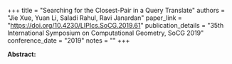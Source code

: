 +++
title = "Searching for the Closest-Pair in a Query Translate"
authors = "Jie Xue, Yuan Li, Saladi Rahul, Ravi Janardan"
paper_link = "https://doi.org/10.4230/LIPIcs.SoCG.2019.61"
publication_details = "35th International Symposium on Computational Geometry,  SoCG 2019"
conference_date = "2019"
notes = ""
+++

<b>Abstract:</b>
